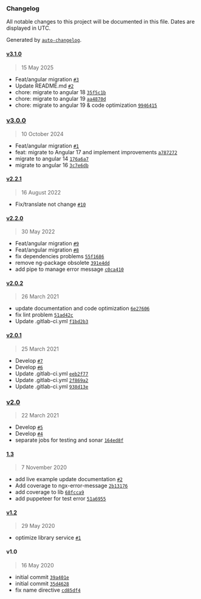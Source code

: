 ### Changelog

All notable changes to this project will be documented in this file. Dates are displayed in UTC.

Generated by [`auto-changelog`](https://github.com/CookPete/auto-changelog).

#### [v3.1.0](https://github.com/darioegb/ngx-error-message/compare/v3.0.0...v3.1.0)

> 15 May 2025

- Feat/angular migration [`#3`](https://github.com/darioegb/ngx-error-message/pull/3)
- Update README.md [`#2`](https://github.com/darioegb/ngx-error-message/pull/2)
- chore: migrate to angular 18 [`35f5c1b`](https://github.com/darioegb/ngx-error-message/commit/35f5c1b2228c220cc639bdfcdab26e7957d63b4e)
- chore: migrate to angular 19 [`aa4870d`](https://github.com/darioegb/ngx-error-message/commit/aa4870d8f1ec39c151afee5fe8991dbcc1896ea3)
- chore: migrate to angular 19 & code optimization [`9946415`](https://github.com/darioegb/ngx-error-message/commit/994641519a22fe5725fa932aca10c92d43ae4700)

### [v3.0.0](https://github.com/darioegb/ngx-error-message/compare/v2.2.1...v3.0.0)

> 10 October 2024

- Feat/angular migration [`#1`](https://github.com/darioegb/ngx-error-message/pull/1)
- feat: migrate to Angular 17 and implement improvements [`a787272`](https://github.com/darioegb/ngx-error-message/commit/a787272b666c1b203b240d866e7e704edff75c2b)
- migrate to angular 14 [`176a6a7`](https://github.com/darioegb/ngx-error-message/commit/176a6a7752e91cdbb7226d9f7b2b5980411aa8ff)
- migrate to angular 16 [`3c7e6db`](https://github.com/darioegb/ngx-error-message/commit/3c7e6dbaaf06b36f65299a14ceb6ba291133293e)

#### [v2.2.1](https://github.com/darioegb/ngx-error-message/compare/v2.2.0...v2.2.1)

> 16 August 2022

- Fix/translate not change [`#10`](https://github.com/darioegb/ngx-error-message/pull/10)

#### [v2.2.0](https://github.com/darioegb/ngx-error-message/compare/v2.0.2...v2.2.0)

> 30 May 2022

- Feat/angular migration [`#9`](https://github.com/darioegb/ngx-error-message/pull/9)
- Feat/angular migration [`#8`](https://github.com/darioegb/ngx-error-message/pull/8)
- fix dependencies problems [`55f1686`](https://github.com/darioegb/ngx-error-message/commit/55f16867e3a1bc1e03f4ff781f5a45d8d5a1304f)
- remove ng-package obsolete [`391e4dd`](https://github.com/darioegb/ngx-error-message/commit/391e4dd08543bf68d17c5b0e2aa55b2070eca7aa)
- add pipe to manage error message [`c0ca410`](https://github.com/darioegb/ngx-error-message/commit/c0ca4102afa505bce70c1aa19ceee2fed2b0e5e1)

#### [v2.0.2](https://github.com/darioegb/ngx-error-message/compare/v2.0.1...v2.0.2)

> 26 March 2021

- update documentation and code optimization [`6e27606`](https://github.com/darioegb/ngx-error-message/commit/6e27606f6f42412152e3ace03a7fef75d4d2bdf3)
- fix lint problem [`51ad42c`](https://github.com/darioegb/ngx-error-message/commit/51ad42c488cd98336f125972ee71b1970a44698e)
- Update .gitlab-ci.yml [`f1bd2b3`](https://github.com/darioegb/ngx-error-message/commit/f1bd2b3203a32debf5224e274c249fa7737c647a)

#### [v2.0.1](https://github.com/darioegb/ngx-error-message/compare/v2.0...v2.0.1)

> 25 March 2021

- Develop [`#7`](https://github.com/darioegb/ngx-error-message/pull/7)
- Develop [`#6`](https://github.com/darioegb/ngx-error-message/pull/6)
- Update .gitlab-ci.yml [`eeb2f77`](https://github.com/darioegb/ngx-error-message/commit/eeb2f771f7a297aff4932d3f969aa2854c0833b5)
- Update .gitlab-ci.yml [`2f869a2`](https://github.com/darioegb/ngx-error-message/commit/2f869a2b699bf9fdcd36ae45318df0cfd7849fd7)
- Update .gitlab-ci.yml [`938d13e`](https://github.com/darioegb/ngx-error-message/commit/938d13e2f371aca4003289abf1705d56eefed244)

### [v2.0](https://github.com/darioegb/ngx-error-message/compare/1.3...v2.0)

> 22 March 2021

- Develop [`#5`](https://github.com/darioegb/ngx-error-message/pull/5)
- Develop [`#4`](https://github.com/darioegb/ngx-error-message/pull/4)
- separate jobs for testing and sonar [`164ed8f`](https://github.com/darioegb/ngx-error-message/commit/164ed8f64abcd3f245325b5be873b161b6eb943e)

#### [1.3](https://github.com/darioegb/ngx-error-message/compare/v1.2...1.3)

> 7 November 2020

- add live example update documentation [`#2`](https://github.com/darioegb/ngx-error-message/pull/2)
- Add coverage to ngx-error-message [`2b13176`](https://github.com/darioegb/ngx-error-message/commit/2b1317625dc106ad47feb28ca7d161d447155d73)
- add coverage to lib [`68fcca9`](https://github.com/darioegb/ngx-error-message/commit/68fcca9ccac1208156d4ccfa9fc349a8582e823d)
- add puppeteer for test error [`51a6955`](https://github.com/darioegb/ngx-error-message/commit/51a69557d2fbb07f2c23174c6f5ddf2d8732d255)

#### [v1.2](https://github.com/darioegb/ngx-error-message/compare/v1.0...v1.2)

> 29 May 2020

- optimize library service [`#1`](https://github.com/darioegb/ngx-error-message/pull/1)

#### v1.0

> 16 May 2020

- initial commit [`39a401e`](https://github.com/darioegb/ngx-error-message/commit/39a401e3cf10bacb0dca7f79d9e5bbb6e3fcce5f)
- initial commit [`35d4628`](https://github.com/darioegb/ngx-error-message/commit/35d4628f241056eb4ccf5717b0774895d218ee78)
- fix name directive [`cd85df4`](https://github.com/darioegb/ngx-error-message/commit/cd85df419ffb8a8ece634f82f6a8371986381838)
